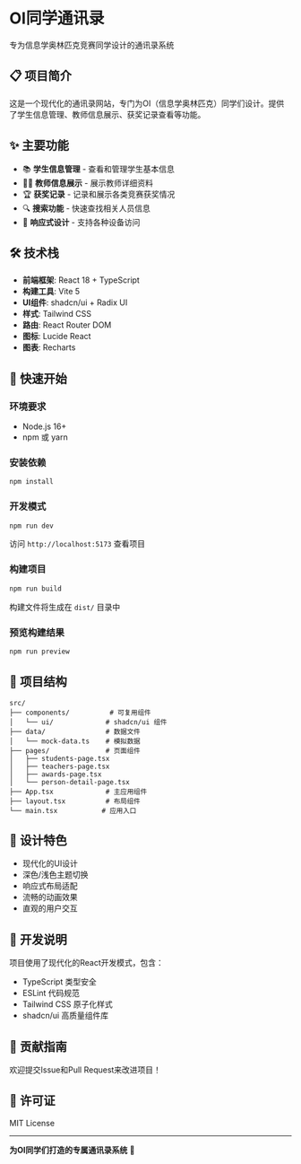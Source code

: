 # OI同学通讯录

专为信息学奥林匹克竞赛同学设计的通讯录系统

## 📋 项目简介

这是一个现代化的通讯录网站，专门为OI（信息学奥林匹克）同学们设计。提供了学生信息管理、教师信息展示、获奖记录查看等功能。

## ✨ 主要功能

- 📚 **学生信息管理** - 查看和管理学生基本信息
- 👨‍🏫 **教师信息展示** - 展示教师详细资料
- 🏆 **获奖记录** - 记录和展示各类竞赛获奖情况
- 🔍 **搜索功能** - 快速查找相关人员信息
- 📱 **响应式设计** - 支持各种设备访问

## 🛠️ 技术栈

- **前端框架**: React 18 + TypeScript
- **构建工具**: Vite 5
- **UI组件**: shadcn/ui + Radix UI
- **样式**: Tailwind CSS
- **路由**: React Router DOM
- **图标**: Lucide React
- **图表**: Recharts

## 🚀 快速开始

### 环境要求

- Node.js 16+
- npm 或 yarn

### 安装依赖

```bash
npm install
```

### 开发模式

```bash
npm run dev
```

访问 `http://localhost:5173` 查看项目

### 构建项目

```bash
npm run build
```

构建文件将生成在 `dist/` 目录中

### 预览构建结果

```bash
npm run preview
```

## 📁 项目结构

```
src/
├── components/          # 可复用组件
│   └── ui/             # shadcn/ui 组件
├── data/               # 数据文件
│   └── mock-data.ts    # 模拟数据
├── pages/              # 页面组件
│   ├── students-page.tsx
│   ├── teachers-page.tsx
│   ├── awards-page.tsx
│   └── person-detail-page.tsx
├── App.tsx             # 主应用组件
├── layout.tsx          # 布局组件
└── main.tsx           # 应用入口
```

## 🎨 设计特色

- 现代化的UI设计
- 深色/浅色主题切换
- 响应式布局适配
- 流畅的动画效果
- 直观的用户交互

## 📝 开发说明

项目使用了现代化的React开发模式，包含：

- TypeScript 类型安全
- ESLint 代码规范
- Tailwind CSS 原子化样式
- shadcn/ui 高质量组件库

## 🤝 贡献指南

欢迎提交Issue和Pull Request来改进项目！

## 📄 许可证

MIT License

---

**为OI同学们打造的专属通讯录系统** 🎯